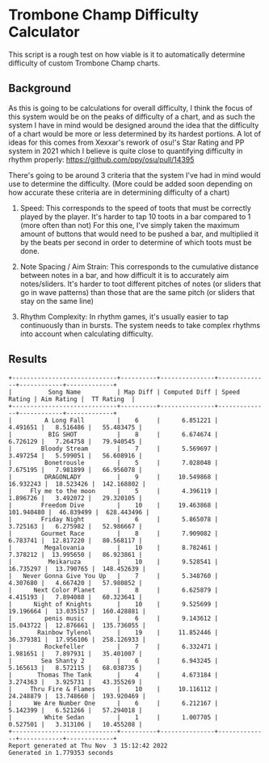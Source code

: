 # Trombone Champ Difficulty Calculator

This script is a rough test on how viable is it to automatically determine difficulty of custom Trombone Champ charts.

## Background

As this is going to be calculations for overall difficulty, I think the focus of this system would be on the peaks of difficulty of a chart, and as such the system I have in mind would be designed around the idea that the difficulty of a chart would be more or less determined by its hardest portions. A lot of ideas for this comes from Xexxar's rework of osu!'s Star Rating and PP system in 2021 which I believe is quite close to quantifying difficulty in rhythm properly: https://github.com/ppy/osu/pull/14395

There's going to be around 3 criteria that the system I've had in mind would use to determine the difficulty. (More could be added soon depending on how accurate these criteria are in determining difficulty of a chart)

1. Speed: This corresponds to the speed of toots that must be correctly played by the player. It's harder to tap 10 toots in a bar compared to 1 (more often than not)
For this one, I've simply taken the maximum amount of buttons that would need to be pushed a bar, and multiplied it by the beats per second in order to determine of which toots must be done.

2. Note Spacing / Aim Strain: This corresponds to the cumulative distance between notes in a bar, and how difficult it is to accurately aim notes/sliders. It's harder to toot different pitches of notes (or sliders that go in wave patterns) than those that are the same pitch (or sliders that stay on the same line)

3. Rhythm Complexity: In rhythm games, it's usually easier to tap continuously than in bursts. The system needs to take complex rhythms into account when calculating difficulty.

## Results

```
+-----------------------------+----------+---------------+--------------+------------+-------------+
|          Song Name          | Map Diff | Computed Diff | Speed Rating | Aim Rating |  TT Rating  |
+-----------------------------+----------+---------------+--------------+------------+-------------+
|         A Long Fall         |    6     |      6.851221 |     4.491651 |   8.516486 |   55.483475 |
|          BIG SHOT           |    8     |      6.674674 |     6.726129 |   7.264758 |   79.940545 |
|        Bloody Stream        |    7     |      5.569697 |     3.497254 |   5.599051 |   56.608916 |
|         Bonetrousle         |    5     |      7.028048 |     7.675195 |   7.981899 |   66.956078 |
|         DRAGONLADY          |    9     |     10.549868 |    16.932243 |  18.523426 |  142.168802 |
|     Fly me to the moon      |    5     |      4.396119 |     1.896726 |   3.492072 |   29.320105 |
|        Freedom Dive         |    10    |     19.463868 |   101.940480 |  46.839499 |  628.443496 |
|        Friday Night         |    6     |      5.865078 |     3.725163 |   6.275982 |   52.986667 |
|        Gourmet Race         |    8     |      7.909082 |     6.783741 |  12.817220 |   80.568117 |
|         Megalovania         |    10    |      8.782461 |     7.378212 |  13.995650 |   86.923861 |
|          Meikaruza          |    10    |      9.528541 |    16.735297 |  13.790765 |  148.452639 |
|   Never Gonna Give You Up   |    7     |      5.348760 |     4.307680 |   4.667420 |   57.980852 |
|      Next Color Planet      |    8     |      6.625879 |     4.415193 |   7.894088 |   60.323641 |
|      Night of Knights       |    10    |      9.525699 |    19.196664 |  13.035157 |  160.428881 |
|         penis music         |    6     |      9.143612 |    15.043722 |  12.876661 |  135.736055 |
|       Rainbow Tylenol       |    19    |     11.852446 |    36.379381 |  17.956106 |  258.126933 |
|         Rockefeller         |    7     |      6.332471 |     1.981651 |   7.897931 |   35.401007 |
|        Sea Shanty 2         |    6     |      6.943245 |     5.165613 |   8.572115 |   68.038735 |
|       Thomas The Tank       |    4     |      4.673184 |     3.274363 |   3.925731 |   43.355269 |
|     Thru Fire & Flames      |    10    |     10.116112 |    24.248879 |  13.748660 |  193.920469 |
|      We Are Number One      |    6     |      6.212167 |     5.142399 |   6.521266 |   57.294018 |
|         White Sedan         |    1     |      1.007705 |     0.527501 |   3.313106 |   10.455208 |
+-----------------------------+----------+---------------+--------------+------------+-------------+
Report generated at Thu Nov  3 15:12:42 2022
Generated in 1.779353 seconds
```

